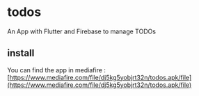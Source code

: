 # todos

An App with Flutter and Firebase to manage TODOs

## install

You can find the app in mediafire : 
[https://www.mediafire.com/file/dj5kg5yobjrt32n/todos.apk/file](https://www.mediafire.com/file/dj5kg5yobjrt32n/todos.apk/file)
